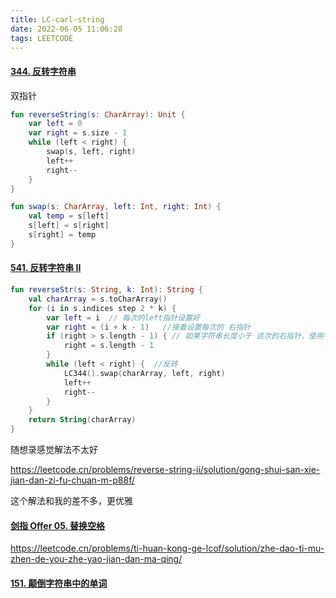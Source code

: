 ```yaml
---
title: LC-carl-string
date: 2022-06-05 11:06:28
tags: LEETCODE
---
```




#### [344. 反转字符串](https://leetcode.cn/problems/reverse-string/)

双指针

```kotlin
fun reverseString(s: CharArray): Unit {
    var left = 0
    var right = s.size - 1
    while (left < right) {
        swap(s, left, right)
        left++
        right--
    }
}

fun swap(s: CharArray, left: Int, right: Int) {
    val temp = s[left]
    s[left] = s[right]
    s[right] = temp
}
```



#### [541. 反转字符串 II](https://leetcode.cn/problems/reverse-string-ii/)

```kotlin
fun reverseStr(s: String, k: Int): String {
    val charArray = s.toCharArray()
    for (i in s.indices step 2 * k) {
        var left = i  // 每次的left指针设置好
        var right = (i + k - 1)   //接着设置每次的 右指针
        if (right > s.length - 1) { // 如果字符串长度小于 这次的右指针，使用字符串的右边界作为右指针
            right = s.length - 1
        }
        while (left < right) {  //反转
            LC344().swap(charArray, left, right)
            left++
            right--
        }
    }
    return String(charArray)
}
```



随想录感觉解法不太好

https://leetcode.cn/problems/reverse-string-ii/solution/gong-shui-san-xie-jian-dan-zi-fu-chuan-m-p88f/

这个解法和我的差不多，更优雅



#### [剑指 Offer 05. 替换空格](https://leetcode.cn/problems/ti-huan-kong-ge-lcof/)

https://leetcode.cn/problems/ti-huan-kong-ge-lcof/solution/zhe-dao-ti-mu-zhen-de-you-zhe-yao-jian-dan-ma-qing/



#### [151. 颠倒字符串中的单词](https://leetcode.cn/problems/reverse-words-in-a-string/)
